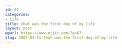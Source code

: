 ```yaml
---
id: 67
categories:
- Life
title: that was the first day of my life
layout: post
wpurl: https://www.mijit.com/?p=67
slug: 2007-03-11-that-was-the-first-day-of-my-life
---
```

<object width="425" height="350"><param name="movie" value="https://www.youtube.com/v/zwFS69nA-1w"></param><param name="wmode" value="transparent"></param><embed src="https://www.youtube.com/v/zwFS69nA-1w" type="application/x-shockwave-flash" wmode="transparent" width="425" height="350"></embed></object>
